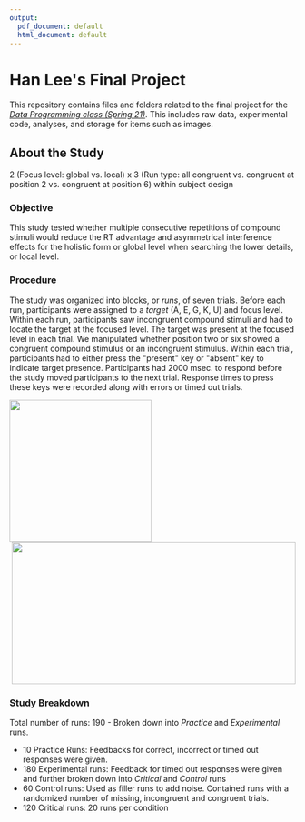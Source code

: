 ```yaml
---
output:
  pdf_document: default
  html_document: default
---
```

# Han Lee's Final Project


This repository contains files and folders related to the final project for the [*Data Programming class (Spring 21)*](https://progdata.netlify.app/#about). This includes raw data, experimental code, analyses, and storage for items such as images.

## About the Study

2 (Focus level: global vs. local) x 3 (Run type: all congruent vs. congruent at position 2 vs. congruent at position 6) within subject design 

### Objective

This study tested whether multiple consecutive repetitions of compound stimuli would reduce the RT advantage and asymmetrical interference effects for the holistic form or global level when searching the lower details, or local level.  

### Procedure

The study was organized into blocks, or *_runs_*, of seven trials. Before each run, participants were assigned to a *_target_* (A, E, G, K, U) and focus level. Within each run, participants saw incongruent compound stimuli and had to locate the target at the focused level. The target was present at the focused level in each trial. We manipulated whether position two or six showed a congruent compound stimulus or an incongruent stimulus. Within each trial, participants had to either press the "present" key or "absent" key to indicate target presence. Participants had 2000 msec. to respond before the study moved participants to the next trial. Response times to press these keys were recorded along with errors or timed out trials. 

<img src="https://github.com/usf-progdata/hw-Han-Lee93/blob/master/final_project/Images/Slide16.PNG" width="250" height="250" align="left"> 
<img src="https://github.com/usf-progdata/hw-Han-Lee93/blob/master/final_project/Images/run_breakdown.PNG" width="500" height="250" align="right">

<br clear="right"/>

### Study Breakdown

Total number of runs: 190 - Broken down into *_Practice_* and *_Experimental_* runs.

- 10 Practice Runs: Feedbacks for correct, incorrect or timed out responses were given.
- 180 Experimental runs: Feedback for timed out responses were given and further broken down into *_Critical_* and *_Control_* runs 
- 60 Control runs: Used as filler runs to add noise. Contained runs with a randomized number of missing, incongruent and congruent trials.
- 120 Critical runs: 20 runs per condition

